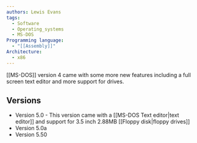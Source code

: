 ```yaml
---
authors: Lewis Evans
tags:
  - Software
  - Operating_systems
  - MS-DOS
Programming language:
  - "[[Assembly]]"
Architecture:
  - x86
---
```

[[MS-DOS]] version 4 came with some more new features including a full screen text editor and more support for drives.

## Versions
- Version 5.0 - This version came with a [[MS-DOS Text editor|text editor]] and support for 3.5 inch 2.88MB [[Floppy disk|floppy drives]] 
- Version 5.0a
- Version 5.50